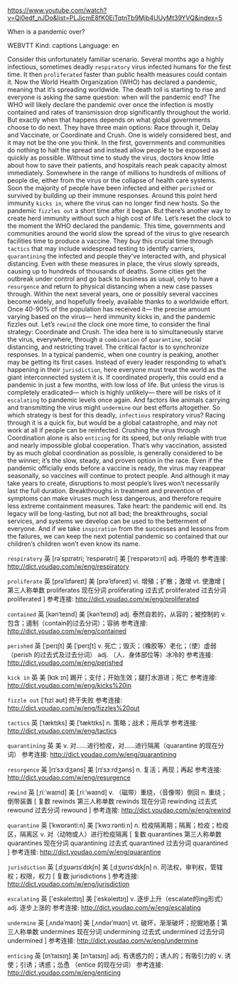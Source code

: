 
https://www.youtube.com/watch?v=Qi0edf_nJDo&list=PLJicmE8fK0EiTqtnTb9Mjb4UUyMt39YVQ&index=5

When is a pandemic over?

WEBVTT Kind: captions Language: en 

Consider this unfortunately familiar scenario. Several months ago a highly infectious, sometimes deadly `respiratory` virus infected humans for the first time. It then `proliferated` faster than public health measures could contain it. Now the World Health Organization (WHO) has declared a pandemic, meaning that it’s spreading worldwide. The death toll is starting to rise and everyone is asking the same question: when will the pandemic end? The WHO will likely declare the pandemic over once the infection is mostly contained and rates of transmission drop significantly throughout the world. But exactly when that happens depends on what global governments choose to do next. They have three main options: Race through it, Delay and Vaccinate, or Coordinate and Crush. One is widely considered best, and it may not be the one you think. In the first, governments and communities do nothing to halt the spread and instead allow people to be exposed as quickly as possible. Without time to study the virus, doctors know little about how to save their patients, and hospitals reach peak capacity almost immediately. Somewhere in the range of millions to hundreds of millions of people die, either from the virus or the collapse of health care systems. Soon the majority of people have been infected and either `perished` or survived by building up their immune responses. Around this point herd immunity `kicks in`, where the virus can no longer find new hosts. So the pandemic `fizzles out` a short time after it began. But there’s another way to create herd immunity without such a high cost of life. Let’s reset the clock to the moment the WHO declared the pandemic. This time, governments and communities around the world slow the spread of the virus to give research facilities time to produce a vaccine. They buy this crucial time through `tactics` that may include widespread testing to identify carriers, `quarantining` the infected and people they’ve interacted with, and physical distancing. Even with these measures in place, the virus slowly spreads, causing up to hundreds of thousands of deaths. Some cities get the outbreak under control and go back to business as usual, only to have a `resurgence` and return to physical distancing when a new case passes through. Within the next several years, one or possibly several vaccines become widely, and hopefully freely, available thanks to a worldwide effort. Once 40-90% of the population has received it— the precise amount varying based on the virus— herd immunity kicks in, and the pandemic fizzles out. Let’s `rewind` the clock one more time, to consider the final strategy: Coordinate and Crush. The idea here is to simultaneously starve the virus, everywhere, through a `combination` of `quarantine`, social distancing, and restricting travel. The critical factor is to synchronize responses. In a typical pandemic, when one country is peaking, another may be getting its first cases. Instead of every leader responding to what’s happening in their `jurisdiction`, here everyone must treat the world as the giant interconnected system it is. If coordinated properly, this could end a pandemic in just a few months, with low loss of life. But unless the virus is completely eradicated— which is highly unlikely— there will be risks of it `escalating` to pandemic levels once again. And factors like animals carrying and transmitting the virus might `undermine` our best efforts altogether. So which strategy is best for this deadly, `infectious` respiratory virus? Racing through it is a quick fix, but would be a global catastrophe, and may not work at all if people can be reinfected. Crushing the virus through Coordination alone is also `enticing` for its speed, but only reliable with true and nearly impossible global cooperation. That’s why vaccination, assisted by as much global coordination as possible, is generally considered to be the winner; it’s the slow, steady, and proven option in the race. Even if the pandemic officially ends before a vaccine is ready, the virus may reappear seasonally, so vaccines will continue to protect people. And although it may take years to create, disruptions to most people’s lives won’t necessarily last the full duration. Breakthroughs in treatment and prevention of symptoms can make viruses much less dangerous, and therefore require less extreme containment measures. Take heart: the pandemic will end. Its legacy will be long-lasting, but not all bad; the breakthroughs, social services, and systems we develop can be used to the betterment of everyone. And if we take `inspiration` from the successes and lessons from the failures, we can keep the next potential pandemic so contained that our children’s children won’t even know its name. 


`respiratory` 英 [rəˈspɪrətri; ˈrespərətri] 美 [ˈrespərətɔːri] 
 adj. 呼吸的
参考连接: http://dict.youdao.com/w/eng/respiratory


`proliferate` 英 [prəˈlɪfəreɪt] 美 [prəˈlɪfəreɪt] 
 vi. 增殖；扩散；激增 vt. 使激增 [ 第三人称单数 proliferates 现在分词 proliferating 过去式 proliferated 过去分词 proliferated ]
参考连接: http://dict.youdao.com/w/eng/proliferated


`contained` 英 [kənˈteɪnd] 美 [kənˈteɪnd] 
 adj. 泰然自若的，从容的；被控制的 v. 包含；遏制（contain的过去分词）；容纳
参考连接: http://dict.youdao.com/w/eng/contained


`perished` 英 [ˈperɪʃt] 美 [ˈperɪʃt] 
 v. 死亡；毁灭；（橡胶等）老化；（使）虚弱（perish 的过去式及过去分词） adj. （人、身体部位等）冰冷的
参考连接: http://dict.youdao.com/w/eng/perished


`kick in` 英 美 [kɪk ɪn] 
 踢开；支付；开始生效；腿打水游进；死亡
参考连接: http://dict.youdao.com/w/eng/kicks%20in


`fizzle out` [ˈfɪzl aʊt] 
 终于失败
参考连接: http://dict.youdao.com/w/eng/fizzles%20out


`tactics` 英 [ˈtæktɪks] 美 [ˈtæktɪks] 
 n. 策略；战术；用兵学
参考连接: http://dict.youdao.com/w/eng/tactics


`quarantining` 英 美 
 v. 对……进行检疫，对……进行隔离（quarantine 的现在分词）
参考连接: http://dict.youdao.com/w/eng/quarantining


`resurgence` 英 [rɪˈsɜːdʒəns] 美 [rɪˈsɜːrdʒəns] 
 n. 复活；再现；再起
参考连接: http://dict.youdao.com/w/eng/resurgence


`rewind` 英 [ˌriːˈwaɪnd] 美 [ˌriːˈwaɪnd] 
 v. （磁带）重绕，（音像带）倒回 n. 重绕；倒带装置 [ 复数 rewinds 第三人称单数 rewinds 现在分词 rewinding 过去式 rewound 过去分词 rewound ]
参考连接: http://dict.youdao.com/w/eng/rewind


`quarantine` 英 [ˈkwɒrəntiːn] 美 [ˈkwɔːrəntiːn] 
 n. 检疫隔离期；隔离；检疫；检疫区，隔离区 v. 对（动物或人）进行检疫隔离 [ 复数 quarantines 第三人称单数 quarantines 现在分词 quarantining 过去式 quarantined 过去分词 quarantined ]
参考连接: http://dict.youdao.com/w/eng/quarantine


`jurisdiction` 英 [ˌdʒʊərɪsˈdɪkʃn] 美 [ˌdʒʊrɪsˈdɪkʃn] 
 n. 司法权，审判权，管辖权；权限，权力 [ 复数 jurisdictions ]
参考连接: http://dict.youdao.com/w/eng/jurisdiction


`escalating` 英 ['eskəleɪtɪŋ] 美 [ˈeskəleɪtɪŋ] 
 v. 逐步上升（escalate的ing形式） adj. 逐步上涨的
参考连接: http://dict.youdao.com/w/eng/escalating


`undermine` 英 [ˌʌndəˈmaɪn] 美 [ˌʌndərˈmaɪn] 
 vt. 破坏，渐渐破坏；挖掘地基 [ 第三人称单数 undermines 现在分词 undermining 过去式 undermined 过去分词 undermined ]
参考连接: http://dict.youdao.com/w/eng/undermine


`enticing` 英 [ɪnˈtaɪsɪŋ] 美 [ɪnˈtaɪsɪŋ] 
 adj. 有诱惑力的；诱人的；有吸引力的 v. 诱使；引诱；诱惑；怂恿 （entice 的现在分词）
参考连接: http://dict.youdao.com/w/eng/enticing


